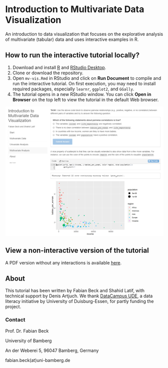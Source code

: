 # Introduction to Multivariate Data Visualization
An introduction to data visualization that focuses on the explorative analysis of multivariate (tabular) data and uses interactive examples in R.

## How to run the interactive tutorial locally?
1. Download and install [R](https://www.r-project.org/) and [RStudio Desktop](https://www.rstudio.com/products/rstudio/).
2. Clone or download the repository.
3. Open `mv-vis.Rmd` in RStudio and click on **Run Document** to compile and run the interactive tutorial. On first execution, you may need to install required packages, especially `learnr`, `ggplot2`, and `GGally`.
4. The tutorial opens in a new RStudio window. You can click **Open in Browser** on the top left to view the tutorial in the default Web browser.

<kbd>![screenshot of the interactive tutorial](images/screenshot.png)</kbd>

## View a non-interactive version of the tutorial

A PDF version without any interactions is available [here](https://github.com/vis-uni-bamberg/mv-vis/blob/main/pdf_version/Introduction%20to%20Multivariate%20Data%20Visualization.pdf).

## About 

This tutorial has been written by Fabian Beck and Shahid Latif, with technical support by Denis Artjuch. We thank [DataCampus UDE](https://www.uni-due.de/ub/datacampus/index.php), a data literacy initiative by University of Duisburg-Essen, for partly funding the project.

### Contact

Prof. Dr. Fabian Beck

University of Bamberg

An der Weberei 5, 96047 Bamberg, Germany

fabian.beck(at)uni-bamberg.de
